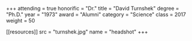 +++
attending = true
honorific = "Dr."
title     = "David Turnshek"
degree    = "Ph.D."
year      = "1973"
award     = "Alumni"
category  = "Science"
class     = 2017
weight    = 50

[[resources]]
  src  = "turnshek.jpg"
  name = "headshot"
+++

